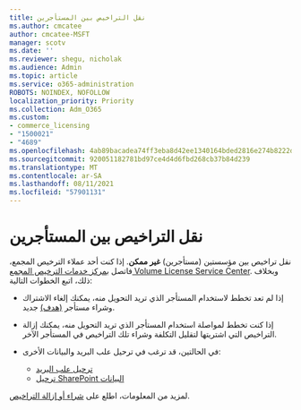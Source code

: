 ```yaml
---
title: نقل التراخيص بين المستأجرين
ms.author: cmcatee
author: cmcatee-MSFT
manager: scotv
ms.date: ''
ms.reviewer: shegu, nicholak
ms.audience: Admin
ms.topic: article
ms.service: o365-administration
ROBOTS: NOINDEX, NOFOLLOW
localization_priority: Priority
ms.collection: Adm_O365
ms.custom:
- commerce_licensing
- "1500021"
- "4689"
ms.openlocfilehash: 4ab89bacadea74ff3eba8d42ee1340164bded2816e274b8222dd48613c01e5ba
ms.sourcegitcommit: 920051182781bd97ce4d4d6fbd268cb37b84d239
ms.translationtype: MT
ms.contentlocale: ar-SA
ms.lasthandoff: 08/11/2021
ms.locfileid: "57901131"
---
```

# <a name="transfer-licenses-between-tenants"></a>نقل التراخيص بين المستأجرين

نقل تراخيص بين مؤسستين (مستأجرين) **غير ممكن**. إذا كنت أحد عملاء الترخيص المجمع، فاتصل [بمركز خدمات الترخيص المجمع Volume License Service Center](https://support.microsoft.com/help/4471406/how-to-contact-the-microsoft-volume-licensing-service-center). وبخلاف ذلك، اتبع الخطوات التالية:

- إذا لم تعد تخطط لاستخدام المستأجر الذي تريد التحويل منه، يمكنك [](https://admin.microsoft.com/Adminportal/Home?source=applauncher#/subscriptions) إلغاء الاشتراك وشراء مستأجر [(هدف)](https://www.microsoft.com/microsoft-365/business/compare-all-microsoft-365-business-products?rtc=2&activetab=tab:primaryr2) جديد.
- إذا كنت تخطط لمواصلة استخدام المستأجر الذي تريد التحويل منه، [](https://docs.microsoft.com/microsoft-365/commerce/licenses/buy-licenses#buy-or-remove-licenses-for-your-business-subscription) يمكنك إزالة التراخيص التي اشتريتها لتقليل التكلفة وشراء تلك التراخيص في المستأجر الآخر.
- في الحالتين، قد ترغب في ترحيل علب البريد والبيانات الأخرى:

    - [ترحيل علب البريد](https://docs.microsoft.com/Exchange/mailbox-migration/migrate-mailboxes-across-tenants)
    - [ترحيل SharePoint البيانات](https://aka.ms/modernSpoAdminCenter/CloudContentMigrations)

لمزيد من المعلومات، اطلع على [شراء أو إزالة التراخيص](https://docs.microsoft.com/microsoft-365/commerce/licenses/buy-licenses).